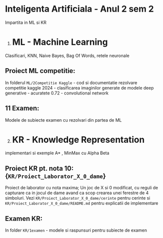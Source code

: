 # Inteligenta Artificiala - Anul 2 sem 2

Impartita in ML si KR

1. # ML - Machine Learning

Clasificari, KNN, Naive Bayes, Bag Of Words, retele neuronale

## Proiect ML competitie:

In folderul `ML/2Competitie Kaggle` - cod si documentatie rezolvare competitie kaggle 2024 - clasificarea imaginilor generate de modele deep generative - acuratete 0.72 - convolutional network

## 11 Examen:

Modele de subiecte examen cu rezolvari din partea de ML

2. # KR - Knowledge Representation

implementari si exemple A\* , MinMax cu Alpha Beta

## Proiect KR pt. nota 10: {`KR/Proiect_Laborator_X_0_dame`}

Proiect de laborator cu nota maxima; Un joc de X si 0 modificat, cu reguli de capturare ca in jocul de dame avand ca scop crearea unei ferestre de 4 simboluri. Vezi `KR/Proiect_Laborator_X_0_dame/cerinte` pentru cerinte si `KR/Proiect_Laborator_X_0_dame/README.md` pentru explicatii de implementare

## Examen KR:

In folder `KR/1examen` - modele si raspunsuri pentru subiecte de examen
